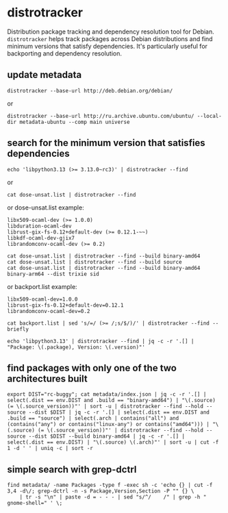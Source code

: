# distrotracker

Distribution package tracking and dependency resolution tool for Debian. `distrotracker` helps track packages across Debian distributions and find minimum versions that satisfy dependencies. It's particularly useful for backporting and dependency resolution.

## update metadata

`distrotracker --base-url http://deb.debian.org/debian/`

or

`distrotracker --base-url http://ru.archive.ubuntu.com/ubuntu/ --local-dir metadata-ubuntu --comp main universe`


## search for the minimum version that satisfies dependencies

`echo 'libpython3.13 (>= 3.13.0~rc3)' | distrotracker --find`

or

`cat dose-unsat.list | distrotracker --find`

or dose-unsat.list example:
```
libx509-ocaml-dev (>= 1.0.0)
libduration-ocaml-dev
librust-gix-fs-0.12+default-dev (>= 0.12.1-~~)
libkdf-ocaml-dev-gjix7
librandomconv-ocaml-dev (>= 0.2)
```

```
cat dose-unsat.list | distrotracker --find --build binary-amd64
cat dose-unsat.list | distrotracker --find --build source
cat dose-unsat.list | distrotracker --find --build binary-amd64 binary-arm64 --dist trixie sid
```

or backport.list example:
```
libx509-ocaml-dev=1.0.0
librust-gix-fs-0.12+default-dev=0.12.1
librandomconv-ocaml-dev=0.2
```

`cat backport.list | sed 's/=/ (>= /;s/$/)/' | distrotracker --find --briefly`

```
echo 'libpython3.13' | distrotracker --find | jq -c -r '.[] | "Package: \(.package), Version: \(.version)"'
```

## find packages with only one of the two architectures built

```
export DIST="rc-buggy"; cat metadata/index.json | jq -c -r '.[] | select(.dist == env.DIST and .build == "binary-amd64") | "\(.source) (= \(.source_version))"' | sort -u | distrotracker --find --hold --source --dist $DIST | jq -c -r '.[] | select(.dist == env.DIST and .build == "source") | select(.arch | contains("all") and (contains("any") or contains("linux-any") or contains("amd64"))) | "\(.source) (= \(.source_version))"' | distrotracker --find --hold --source --dist $DIST --build binary-amd64 | jq -c -r '.[] | select(.dist == env.DIST) | "\(.source) \(.arch)"' | sort -u | cut -f 1 -d ' ' | uniq -c | sort -r
```

## simple search with grep-dctrl

```
find metadata/ -name Packages -type f -exec sh -c 'echo {} | cut -f 3,4 -d\/; grep-dctrl -n -s Package,Version,Section -P "" {} \
    | tr -s "\n" | paste -d = - - - | sed "s/^/    /" | grep -h " gnome-shell=" ' \;

